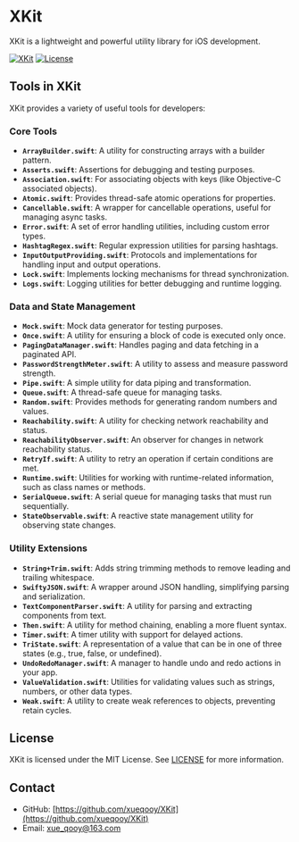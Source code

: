 # XKit

XKit is a lightweight and powerful utility library for iOS development.

[![XKit](https://img.shields.io/badge/platform-iOS-blue)](https://github.com/xueqooy/XKit)
[![License](https://img.shields.io/badge/license-MIT-green)](https://opensource.org/licenses/MIT)

## Tools in XKit

XKit provides a variety of useful tools for developers:

### Core Tools

- **`ArrayBuilder.swift`**: A utility for constructing arrays with a builder pattern.
- **`Asserts.swift`**: Assertions for debugging and testing purposes.
- **`Association.swift`**: For associating objects with keys (like Objective-C associated objects).
- **`Atomic.swift`**: Provides thread-safe atomic operations for properties.
- **`Cancellable.swift`**: A wrapper for cancellable operations, useful for managing async tasks.
- **`Error.swift`**: A set of error handling utilities, including custom error types.
- **`HashtagRegex.swift`**: Regular expression utilities for parsing hashtags.
- **`InputOutputProviding.swift`**: Protocols and implementations for handling input and output operations.
- **`Lock.swift`**: Implements locking mechanisms for thread synchronization.
- **`Logs.swift`**: Logging utilities for better debugging and runtime logging.

### Data and State Management

- **`Mock.swift`**: Mock data generator for testing purposes.
- **`Once.swift`**: A utility for ensuring a block of code is executed only once.
- **`PagingDataManager.swift`**: Handles paging and data fetching in a paginated API.
- **`PasswordStrengthMeter.swift`**: A utility to assess and measure password strength.
- **`Pipe.swift`**: A simple utility for data piping and transformation.
- **`Queue.swift`**: A thread-safe queue for managing tasks.
- **`Random.swift`**: Provides methods for generating random numbers and values.
- **`Reachability.swift`**: A utility for checking network reachability and status.
- **`ReachabilityObserver.swift`**: An observer for changes in network reachability status.
- **`RetryIf.swift`**: A utility to retry an operation if certain conditions are met.
- **`Runtime.swift`**: Utilities for working with runtime-related information, such as class names or methods.
- **`SerialQueue.swift`**: A serial queue for managing tasks that must run sequentially.
- **`StateObservable.swift`**: A reactive state management utility for observing state changes.

### Utility Extensions

- **`String+Trim.swift`**: Adds string trimming methods to remove leading and trailing whitespace.
- **`SwiftyJSON.swift`**: A wrapper around JSON handling, simplifying parsing and serialization.
- **`TextComponentParser.swift`**: A utility for parsing and extracting components from text.
- **`Then.swift`**: A utility for method chaining, enabling a more fluent syntax.
- **`Timer.swift`**: A timer utility with support for delayed actions.
- **`TriState.swift`**: A representation of a value that can be in one of three states (e.g., true, false, or undefined).
- **`UndoRedoManager.swift`**: A manager to handle undo and redo actions in your app.
- **`ValueValidation.swift`**: Utilities for validating values such as strings, numbers, or other data types.
- **`Weak.swift`**: A utility to create weak references to objects, preventing retain cycles.

## License

XKit is licensed under the MIT License. See [LICENSE](LICENSE) for more information.

## Contact

- GitHub: [https://github.com/xueqooy/XKit](https://github.com/xueqooy/XKit)
- Email: xue_qooy@163.com
